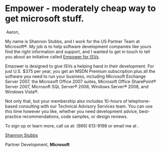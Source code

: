 # Empower - moderately cheap way to get microsoft stuff.

 Aaron,

My name is Shannon Stubbs, and I work for the US Partner Team at Microsoft®. My job is to help software development companies like yours find the right information and support, and I wanted to get in touch to tell you about an initiative called [Empower for ISVs](http://www.empowerforisv.com/?WT.mc_id=Empower_InMail_Text).

Empower is designed to give ISVs a helping hand in their development. For just U.S. $375 per year, you get an MSDN Premium subscription plus all the software you need to run your business, including Microsoft Exchange Server 2007, the Microsoft Office 2007 suites, Microsoft Office SharePoint® Server 2007, Microsoft SQL Server® 2008, Windows Server® 2008, and Windows Vista®.

Not only that, but your membership also includes 10-hours of telephone-based consulting with our Technical Advisory Services team. You can use this time however you like, whether you need development advice, best-practice recommendations, code samples, or design reviews.

To sign up or learn more, call us at: (866) 613-9198 or email me at .

[Shannon Stubbs](http://www.linkedin.com/in/shanns)

Partner Development, **Microsoft**
